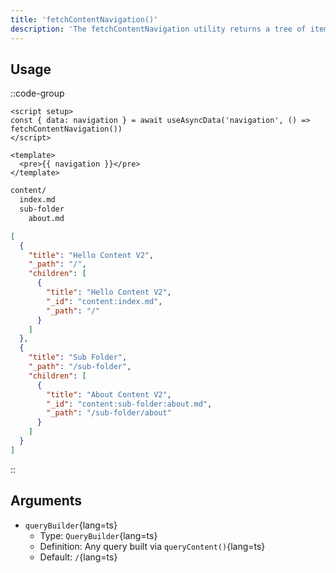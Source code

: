 ```yaml
---
title: 'fetchContentNavigation()'
description: 'The fetchContentNavigation utility returns a tree of items based on the content/ directory structure and files.'
---
```


## Usage

::code-group
```vue [app.vue]
<script setup>
const { data: navigation } = await useAsyncData('navigation', () => fetchContentNavigation())
</script>

<template>
  <pre>{{ navigation }}</pre>
</template>
```

```bash [Directory structure]
content/
  index.md
  sub-folder
    about.md
```

```json [Output]
[
  {
    "title": "Hello Content V2",
    "_path": "/",
    "children": [
      {
        "title": "Hello Content V2",
        "_id": "content:index.md",
        "_path": "/"
      }
    ]
  },
  {
    "title": "Sub Folder",
    "_path": "/sub-folder",
    "children": [
      {
        "title": "About Content V2",
        "_id": "content:sub-folder:about.md",
        "_path": "/sub-folder/about"
      }
    ]
  }
]
```
::


## Arguments

- `queryBuilder`{lang=ts}
  - Type: `QueryBuilder`{lang=ts}
  - Definition: Any query built via `queryContent()`{lang=ts}
  - Default: `/`{lang=ts}
